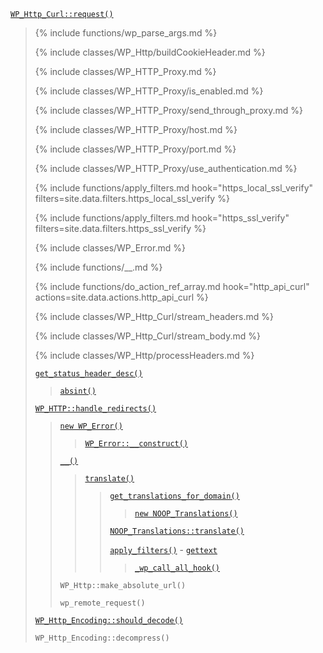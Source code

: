<p><code><a href="https://developer.wordpress.org/reference/classes/wp_http_curl/request/">WP_Http_Curl::request()</a></code></p>

<blockquote>

{% include functions/wp_parse_args.md %}

{% include classes/WP_Http/buildCookieHeader.md %}

{% include classes/WP_HTTP_Proxy.md %}

{% include classes/WP_HTTP_Proxy/is_enabled.md %}

{% include classes/WP_HTTP_Proxy/send_through_proxy.md %}

{% include classes/WP_HTTP_Proxy/host.md %}

{% include classes/WP_HTTP_Proxy/port.md %}

{% include classes/WP_HTTP_Proxy/use_authentication.md %}

{% include functions/apply_filters.md hook="https_local_ssl_verify" filters=site.data.filters.https_local_ssl_verify %}

{% include functions/apply_filters.md hook="https_ssl_verify" filters=site.data.filters.https_ssl_verify %}

{% include classes/WP_Error.md %}

{% include functions/__.md %}

{% include functions/do_action_ref_array.md hook="http_api_curl" actions=site.data.actions.http_api_curl %}

{% include classes/WP_Http_Curl/stream_headers.md %}

{% include classes/WP_Http_Curl/stream_body.md %}

{% include classes/WP_Http/processHeaders.md %}

 [`get_status_header_desc()`](https://developer.wordpress.org/reference/functions/get_status_header_desc/)
 
> [`absint()`](https://developer.wordpress.org/reference/functions/absint/)
 
 [`WP_HTTP::handle_redirects()`](https://developer.wordpress.org/reference/classes/wp_http/handle_redirects/)
 
> [`new WP_Error()`](https://developer.wordpress.org/reference/classes/wp_error/)
> 
>> [`WP_Error::__construct()`](https://developer.wordpress.org/reference/classes/wp_error/__construct/)
> 
> [`__()`](https://developer.wordpress.org/reference/functions/__/)
> 
>> [`translate()`](https://developer.wordpress.org/reference/functions/translate/)
>> 
>>> [`get_translations_for_domain()`](https://developer.wordpress.org/reference/functions/get_translations_for_domain/)
>>> 
>>>> [`new NOOP_Translations()`](https://developer.wordpress.org/reference/classes/noop_translations/)
>>> 
>>> [`NOOP_Translations::translate()`](https://developer.wordpress.org/reference/classes/noop_translations/translate/)
>>> 
>>> [`apply_filters()`](https://developer.wordpress.org/reference/functions/apply_filters/) - [`gettext`](https://developer.wordpress.org/reference/hooks/gettext/)
>>> 
>>>> [`_wp_call_all_hook()`](https://developer.wordpress.org/reference/functions/_wp_call_all_hook/)
> 
> `WP_Http::make_absolute_url()`
> 
> `wp_remote_request()`
 
 [`WP_Http_Encoding::should_decode()`](https://developer.wordpress.org/reference/classes/wp_http_encoding/should_decode/)
 
 `WP_Http_Encoding::decompress()`

</blockquote>
